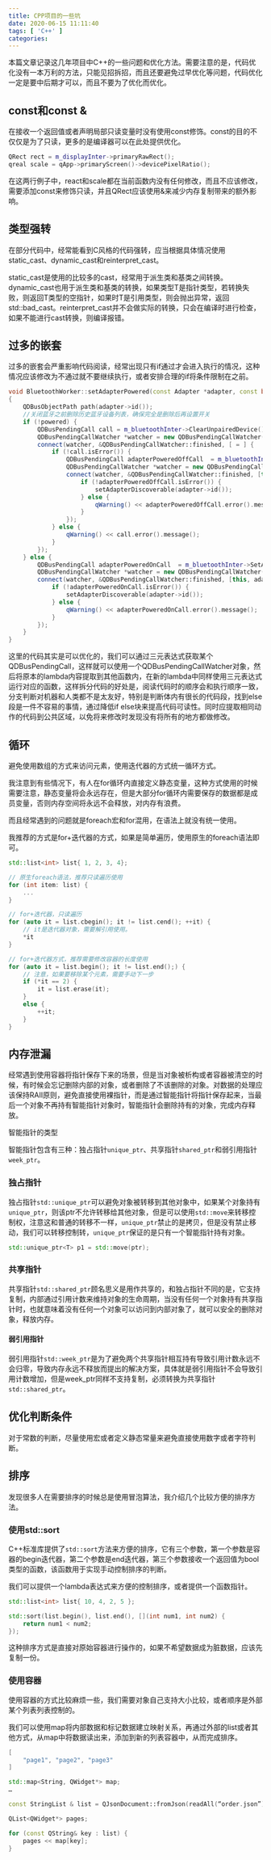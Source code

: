 ```yaml
---
title: CPP项目的一些坑
date: 2020-06-15 11:11:40
tags: [ 'C++' ]
categories:
---
```


本篇文章记录这几年项目中C++的一些问题和优化方法。需要注意的是，代码优化没有一本万利的方法，只能见招拆招，而且还要避免过早优化等问题，代码优化一定是要中后期才可以，而且不要为了优化而优化。

<!-- more -->

## const和const &

在接收一个返回值或者声明局部只读变量时没有使用const修饰。const的目的不仅仅是为了只读，更多的是编译器可以在此处提供优化。

```C++
QRect rect = m_displayInter->primaryRawRect();
qreal scale = qApp->primaryScreen()->devicePixelRatio();
```

在这两行例子中，react和scale都在当前函数内没有任何修改，而且不应该修改，需要添加const来修饰只读，并且QRect应该使用&来减少内存复制带来的额外影响。

## 类型强转

在部分代码中，经常能看到C风格的代码强转，应当根据具体情况使用static_cast、dynamic_cast和reinterpret_cast。

static_cast是使用的比较多的cast，经常用于派生类和基类之间转换。dynamic_cast也用于派生类和基类的转换，如果类型T是指针类型，若转换失败，则返回T类型的空指针，如果时T是引用类型，则会抛出异常，返回std::bad_cast。reinterpret_cast并不会做实际的转换，只会在编译时进行检查，如果不能进行cast转换，则编译报错。

## 过多的嵌套

过多的嵌套会严重影响代码阅读，经常出现只有if通过才会进入执行的情况，这种情况应该修改为不通过就不要继续执行，或者安排合理的if将条件限制在之前。

```C++
void BluetoothWorker::setAdapterPowered(const Adapter *adapter, const bool &powered)
{
    QDBusObjectPath path(adapter->id());
    //关闭蓝牙之前删除历史蓝牙设备列表，确保完全是删除后再设置开关
    if (!powered) {
        QDBusPendingCall call = m_bluetoothInter->ClearUnpairedDevice();
        QDBusPendingCallWatcher *watcher = new QDBusPendingCallWatcher(call, this);
        connect(watcher, &QDBusPendingCallWatcher::finished, [ = ] {
            if (!call.isError()) {
                QDBusPendingCall adapterPoweredOffCall  = m_bluetoothInter->SetAdapterPowered(path, false);
                QDBusPendingCallWatcher *watcher = new QDBusPendingCallWatcher(adapterPoweredOffCall, this);
                connect(watcher, &QDBusPendingCallWatcher::finished, [this, adapterPoweredOffCall, adapter] {
                    if (!adapterPoweredOffCall.isError()) {
                        setAdapterDiscoverable(adapter->id());
                    } else {
                        qWarning() << adapterPoweredOffCall.error().message();
                    }
                });
            } else {
                qWarning() << call.error().message();
            }
        });
    } else {
        QDBusPendingCall adapterPoweredOnCall  = m_bluetoothInter->SetAdapterPowered(path, true);
        QDBusPendingCallWatcher *watcher = new QDBusPendingCallWatcher(adapterPoweredOnCall, this);
        connect(watcher, &QDBusPendingCallWatcher::finished, [this, adapterPoweredOnCall, adapter] {
            if (!adapterPoweredOnCall.isError()) {
                setAdapterDiscoverable(adapter->id());
            } else {
                qWarning() << adapterPoweredOnCall.error().message();
            }
        });
    }
}
```

这里的代码其实是可以优化的，我们可以通过三元表达式获取某个QDBusPendingCall，这样就可以使用一个QDBusPendingCallWatcher对象，然后将原本的lambda内容提取到其他函数内，在新的lambda中同样使用三元表达式运行对应的函数，这样拆分代码的好处是，阅读代码时的顺序会和执行顺序一致，分支判断对机器和人类都不是太友好，特别是判断体内有很长的代码段，找到else段是一件不容易的事情，通过降低if else块来提高代码可读性。同时应提取相同动作的代码到公共区域，以免将来修改时发现没有将所有的地方都做修改。

## 循环

避免使用数组的方式来访问元素，使用迭代器的方式统一循环方式。

我注意到有些情况下，有人在for循环内直接定义静态变量，这种方式使用的时候需要注意，静态变量将会永远存在，但是大部分for循环内需要保存的数据都是成员变量，否则内存空间将永远不会释放，对内存有浪费。

而且经常遇到的问题就是foreach宏和for混用，在语法上就没有统一使用。

我推荐的方式是for+迭代器的方式，如果是简单遍历，使用原生的foreach语法即可。

```C++
std::list<int> list{ 1, 2, 3, 4};

// 原生foreach语法，推荐只读遍历使用
for (int item: list) {
    ...
}

// for+迭代器，只读遍历
for (auto it = list.cbegin(); it != list.cend(); ++it) {
    // it是迭代器对象，需要解引用使用。
    *it
}

// for+迭代器方式，推荐需要修改容器的长度使用
for (auto it = list.begin(); it != list.end();) {
    // 注意，如果要移除某个元素，需要手动下一步
    if (*it == 2) {
        it = list.erase(it);
    }
    else {
        ++it;
    }
}
```

## 内存泄漏

经常遇到使用容器将指针保存下来的场景，但是当对象被析构或者容器被清空的时候，有时候会忘记删除内部的对象，或者删除了不该删除的对象。对数据的处理应该保持RAII原则，避免直接使用裸指针，而是通过智能指针将指针保存起来，当最后一个对象不再持有智能指针对象时，智能指针会删除持有的对象，完成内存释放。

智能指针的类型

智能指针包含有三种：独占指针`unique_ptr`、共享指针`shared_ptr`和弱引用指针`week_ptr`。

### 独占指针

独占指针`std::unique_ptr`可以避免对象被转移到其他对象中，如果某个对象持有`unique_ptr`，则该ptr不允许转移给其他对象，但是可以使用`std::move`来转移控制权，注意这和普通的转移不一样，`unique_ptr`禁止的是拷贝，但是没有禁止移动，我们可以转移控制转，`unique_ptr`保证的是只有一个智能指针持有对象。

```C++
std::unique_ptr<T> p1 = std::move(ptr);
```

### 共享指针

共享指针`std::shared_ptr`顾名思义是用作共享的，和独占指针不同的是，它支持复制，内部通过引用计数来维持对象的生命周期，当没有任何一个对象持有共享指针时，也就意味着没有任何一个对象可以访问到内部对象了，就可以安全的删除对象，释放内存。

#### 弱引用指针

弱引用指针`std::week_ptr`是为了避免两个共享指针相互持有导致引用计数永远不会归零，导致内存永远不释放而提出的解决方案，具体就是弱引用指针不会导致引用计数增加，但是week_ptr同样不支持复制，必须转换为共享指针`std::shared_ptr`。

## 优化判断条件

对于常数的判断，尽量使用宏或者定义静态常量来避免直接使用数字或者字符判断。

## 排序

发现很多人在需要排序的时候总是使用冒泡算法，我介绍几个比较方便的排序方法。

### 使用std::sort

C++标准库提供了`std::sort`方法来方便的排序，它有三个参数，第一个参数是容器的begin迭代器，第二个参数是end迭代器，第三个参数接收一个返回值为bool类型的函数，该函数用于实现手动控制排序的判断。

我们可以提供一个lambda表达式来方便的控制排序，或者提供一个函数指针。

```C++
std::list<int> list{ 10, 4, 2, 5 };

std::sort(list.begin(), list.end(), [](int num1, int num2) {
    return num1 < num2;
});
```

这种排序方式是直接对原始容器进行操作的，如果不希望数据成为脏数据，应该先复制一份。

### 使用容器

使用容器的方式比较麻烦一些，我们需要对象自己支持大小比较，或者顺序是外部某个列表列表控制的。

我们可以使用map将内部数据和标记数据建立映射关系，再通过外部的list或者其他方式，从map中将数据读出来，添加到新的列表容器中，从而完成排序。

```C++
[
    "page1", "page2", "page3"
]

std::map<String, QWidget*> map;
…

const StringList & list = QJsonDocument::fromJson(readAll(“order.json”)).toStdList();

QList<QWidget*> pages;

for (const QString& key : list) {
    pages << map[key];
}
```
